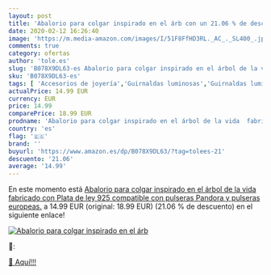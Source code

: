 ```yaml
---
layout: post
title: 'Abalorio para colgar inspirado en el árb con un 21.06 % de descuento'
date: 2020-02-12 16:26:40
image: 'https://m.media-amazon.com/images/I/51F8FfHD3RL._AC_._SL400_.jpg'
comments: true
category: ofertas
author: 'tole.es'
slug: 'B078X9DL63-es Abalorio para colgar inspirado en el árbol de la vida...'
sku: 'B078X9DL63-es'
tags: [ 'Accesorios de joyería','Guirnaldas luminosas','Guirnaldas luminosas de interior','Iluminación','Joyería','Limpieza y cuidado de joyas','de','ley','pandora','plata', ]
actualPrice: 14.99 EUR
currency: EUR
price: 14.99
comparePrice: 18.99 EUR
prodname: 'Abalorio para colgar inspirado en el árbol de la vida  fabricado con Plata de ley 925  compatible con pulseras Pandora y pulseras europeas.'
country: 'es'
flag: '🇪🇸'
brand: ''
buyurl: 'https://www.amazon.es/dp/B078X9DL63/?tag=tolees-21'
descuento: '21.06'
average: '14.99'
---
```


En este momento está [Abalorio para colgar inspirado en el árbol de la vida  fabricado con Plata de ley 925  compatible con pulseras Pandora y pulseras europeas.](https://www.amazon.es/dp/B078X9DL63/?tag=tolees-21) a 14.99 EUR (original: 18.99 EUR) (21.06 %  de descuento) en el siguiente enlace!

[![Abalorio para colgar inspirado en el árb](https://m.media-amazon.com/images/I/51F8FfHD3RL._AC_._SL400_.jpg)](https://www.amazon.es/dp/B078X9DL63/?tag=tolees-21)

🔎:


[🛒 Aquí!!!](https://www.amazon.es/dp/B078X9DL63/?tag=tolees-21)
